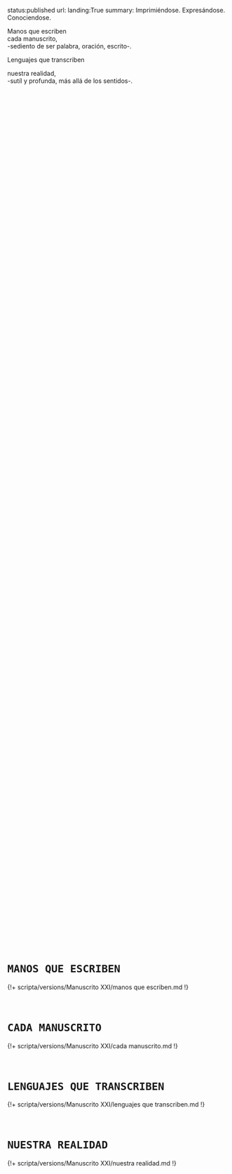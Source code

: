 status:published
url:
landing:True
summary: Imprimiéndose. Expresándose. Conociendose.
<!-- align:center -->

<div class='poetry'>

<p></p>

Manos que escriben <br/>
cada manuscrito,
<br/>
-sediento de ser
palabra, oración, escrito-.<br/>

Lenguajes que transcriben <br/>
<!-- himnos que entonan
imagenes que traducen... -->
<!-- Palabras que tejen tejiendo en el siglo <myupper>XXI</myupper> -->

<!-- Oraciones que describen  -->

nuestra realidad,<br/>
-sutíl y profunda, más allá de los sentidos-.

</div>

<div style='margin-top:50vh'></div>

# `MANOS QUE ESCRIBEN`

{!+ scripta/versions/Manuscrito XXI/manos que escriben.md !}

<div style='margin-top:5em'></div>

# `CADA MANUSCRITO`

{!+ scripta/versions/Manuscrito XXI/cada manuscrito.md !}

<div style='margin-top:5em'></div>


# `LENGUAJES QUE TRANSCRIBEN`

{!+ scripta/versions/Manuscrito XXI/lenguajes que transcriben.md !}

<div style='margin-top:5em'></div>


# `NUESTRA REALIDAD`

{!+ scripta/versions/Manuscrito XXI/nuestra realidad.md !}




<!-- descubriéndose, ordenándose; construyéndose, afirmándose; -->

<!-- desafiando a la razón, ablandando el corazón, alentando la intuición. -->

<!-- Escrito a mano, sin edición, con inspiración. -->




<!-- 
Aún en el siglo `XXI` 
valoramos escribir a mano

-oración por oración-

reflejos del pensar;
destellos del sentir;
rayos del querer.

Afirmando el ser llamado a crecer 

-día a día-

desafiando la razón,
ablandando el corazón,
alentando la intuición.

Añorando el ser amado por El Ser

-uno por uno-

imprimiendo el pensar,
expresando el sentir, 
conociendo el querer.


templos del sentir,

impulsos del querer.

sin edición, con inspiración.



- Un recurso para recursar discursos cursados;

- Un recurso para excursionar discursos incursivos;

- Un recurso para precursar discursos concursantes.


Un recurso para transcursar un curso recursivo.


Un recurso precursor a la excursión incursiva -->

<!-- 
Un recurso para recursar los discursos cursados y excursionar en discursos incursivos, precursores de un curso recursivo.

un curso venidero. 
un curso concursante
-->